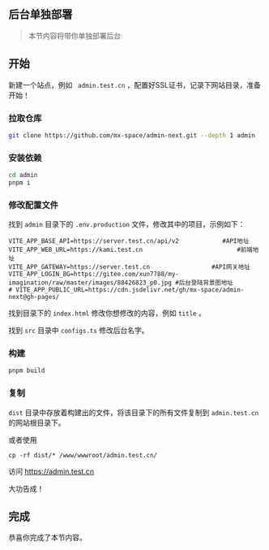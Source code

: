 ## 后台单独部署

> 本节内容将带你单独部署后台

## 开始

新建一个站点，例如 ` admin.test.cn` ，配置好SSL证书，记录下网站目录，准备开始！

### 拉取仓库

```bash
git clone https://github.com/mx-space/admin-next.git --depth 1 admin
```

### 安装依赖

```bash
cd admin
pnpm i
```

### 修改配置文件

找到 `admin` 目录下的 `.env.production` 文件，修改其中的项目，示例如下：

```text
VITE_APP_BASE_API=https://server.test.cn/api/v2            #API地址
VITE_APP_WEB_URL=https://kami.test.cn						   #前端地址
VITE_APP_GATEWAY=https://server.test.cn					#API网关地址
VITE_APP_LOGIN_BG=https://gitee.com/xun7788/my-imagination/raw/master/images/88426823_p0.jpg #后台登陆背景图地址
# VITE_APP_PUBLIC_URL=https://cdn.jsdelivr.net/gh/mx-space/admin-next@gh-pages/
```

找到目录下的 `index.html` 修改你想修改的内容，例如 `title` 。

找到 `src` 目录中 `configs.ts` 修改后台名字。



### 构建

```bash
pnpm build
```

### 复制

`dist`  目录中存放着构建出的文件，将该目录下的所有文件复制到 `admin.test.cn` 的网站根目录下。

或者使用

```
cp -rf dist/* /www/wwwroot/admin.test.cn/
```

访问 https://admin.test.cn 

大功告成！



## 完成

恭喜你完成了本节内容。
